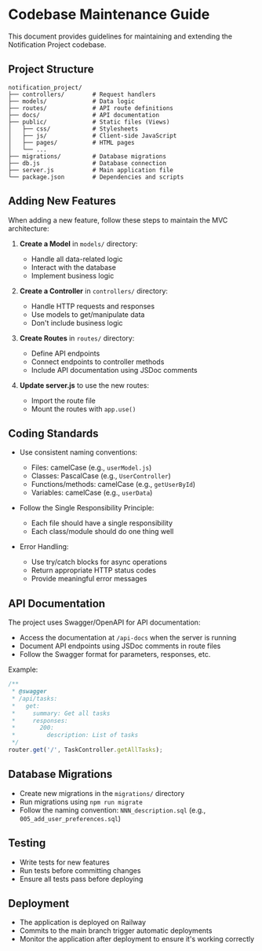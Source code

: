 # Codebase Maintenance Guide

This document provides guidelines for maintaining and extending the Notification Project codebase.

## Project Structure

```
notification_project/
├── controllers/        # Request handlers
├── models/             # Data logic
├── routes/             # API route definitions
├── docs/               # API documentation
├── public/             # Static files (Views)
│   ├── css/            # Stylesheets
│   ├── js/             # Client-side JavaScript
│   ├── pages/          # HTML pages
│   └── ...
├── migrations/         # Database migrations
├── db.js               # Database connection
├── server.js           # Main application file
└── package.json        # Dependencies and scripts
```

## Adding New Features

When adding a new feature, follow these steps to maintain the MVC architecture:

1. **Create a Model** in `models/` directory:
   - Handle all data-related logic
   - Interact with the database
   - Implement business logic

2. **Create a Controller** in `controllers/` directory:
   - Handle HTTP requests and responses
   - Use models to get/manipulate data
   - Don't include business logic

3. **Create Routes** in `routes/` directory:
   - Define API endpoints
   - Connect endpoints to controller methods
   - Include API documentation using JSDoc comments

4. **Update server.js** to use the new routes:
   - Import the route file
   - Mount the routes with `app.use()`

## Coding Standards

- Use consistent naming conventions:
  - Files: camelCase (e.g., `userModel.js`)
  - Classes: PascalCase (e.g., `UserController`)
  - Functions/methods: camelCase (e.g., `getUserById`)
  - Variables: camelCase (e.g., `userData`)

- Follow the Single Responsibility Principle:
  - Each file should have a single responsibility
  - Each class/module should do one thing well

- Error Handling:
  - Use try/catch blocks for async operations
  - Return appropriate HTTP status codes
  - Provide meaningful error messages

## API Documentation

The project uses Swagger/OpenAPI for API documentation:

- Access the documentation at `/api-docs` when the server is running
- Document API endpoints using JSDoc comments in route files
- Follow the Swagger format for parameters, responses, etc.

Example:
```javascript
/**
 * @swagger
 * /api/tasks:
 *   get:
 *     summary: Get all tasks
 *     responses:
 *       200:
 *         description: List of tasks
 */
router.get('/', TaskController.getAllTasks);
```

## Database Migrations

- Create new migrations in the `migrations/` directory
- Run migrations using `npm run migrate`
- Follow the naming convention: `NNN_description.sql` (e.g., `005_add_user_preferences.sql`)

## Testing

- Write tests for new features
- Run tests before committing changes
- Ensure all tests pass before deploying

## Deployment

- The application is deployed on Railway
- Commits to the main branch trigger automatic deployments
- Monitor the application after deployment to ensure it's working correctly
